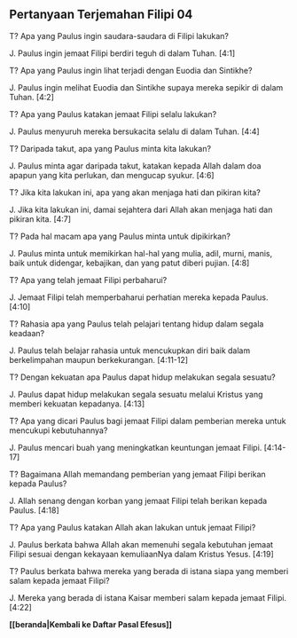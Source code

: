 ## Pertanyaan Terjemahan Filipi 04 ##

T? Apa yang Paulus ingin saudara-saudara di Filipi lakukan?

J. Paulus ingin jemaat Filipi berdiri teguh di dalam Tuhan. [4:1]

T? Apa yang Paulus ingin lihat terjadi dengan Euodia dan Sintikhe?

J. Paulus ingin melihat Euodia dan Sintikhe supaya mereka sepikir di dalam Tuhan. [4:2]

T? Apa yang Paulus katakan jemaat Filipi selalu lakukan?

J. Paulus menyuruh mereka bersukacita selalu di dalam Tuhan. [4:4]

T? Daripada takut, apa yang Paulus minta kita lakukan?

J. Paulus minta agar daripada takut, katakan kepada Allah dalam doa apapun yang kita perlukan, dan mengucap syukur. [4:6]

T? Jika kita lakukan ini, apa yang akan menjaga hati dan pikiran kita?

J. Jika kita lakukan ini, damai sejahtera dari Allah akan menjaga hati dan pikiran kita. [4:7]

T? Pada hal macam apa yang Paulus minta untuk dipikirkan?

J. Paulus minta untuk memikirkan hal-hal yang mulia, adil, murni, manis, baik untuk didengar, kebajikan, dan yang patut diberi pujian. [4:8]

T? Apa yang telah jemaat Filipi perbaharui?

J. Jemaat Filipi telah memperbaharui perhatian mereka kepada Paulus. [4:10]

T? Rahasia apa yang Paulus telah pelajari tentang hidup dalam segala keadaan?

J. Paulus telah belajar rahasia untuk mencukupkan diri baik dalam berkelimpahan maupun berkekurangan. [4:11-12]

T? Dengan kekuatan apa Paulus dapat hidup melakukan segala sesuatu?

J. Paulus dapat hidup melakukan segala sesuatu melalui Kristus yang memberi kekuatan kepadanya. [4:13]

T? Apa yang dicari Paulus bagi jemaat Filipi dalam pemberian mereka untuk mencukupi kebutuhannya?

J. Paulus mencari buah yang meningkatkan keuntungan jemaat Filipi. [4:14-17]

T? Bagaimana Allah memandang pemberian yang jemaat Filipi berikan kepada Paulus?

J. Allah senang dengan korban yang jemaat Filipi telah berikan kepada Paulus. [4:18]

T? Apa yang Paulus katakan Allah akan lakukan untuk jemaat Filipi?

J. Paulus berkata bahwa Allah akan memenuhi segala kebutuhan jemaat Filipi sesuai dengan kekayaan kemuliaanNya dalam Kristus Yesus. [4:19]

T? Paulus berkata bahwa mereka yang berada di istana siapa yang memberi salam kepada jemaat Filipi?

J. Mereka yang berada di istana Kaisar memberi salam kepada jemaat Filipi. [4:22]

__[[beranda|Kembali ke Daftar Pasal Efesus]]__

